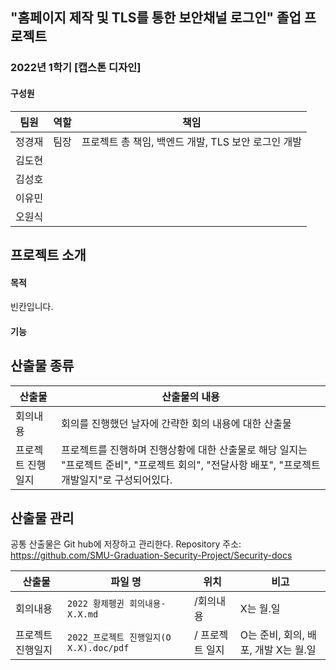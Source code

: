## "홈페이지 제작 및 TLS를 통한 보안채널 로그인" 졸업 프로젝트

### 2022년 1학기 [캡스톤 디자인]

#### 구성원

| 팀원   | 역할              | 책임                                           |
| ------ | ----------------- | ---------------------------------------------- |
| 정경재 | 팀장              | 프로젝트 총 책임, 백엔드  개발, TLS 보안 로그인 개발      |
| 김도현 |     |  |
| 김성호 |     |                       |
| 이유민 |     |                             |
| 오원식 |     |      |

## 프로젝트 소개

#### 목적

빈칸입니다.

#### 기능

## 산출물 종류
| 산출물          |    산출물의 내용                        |
| --------------- | ------------------------------------- | 
| 회의내용        | 회의를 진행했던 날자에 간략한 회의 내용에 대한 산출물 |
| 프로젝트 진행일지     | 프로젝트를 진행하며 진행상황에 대한 산출물로 해당 일지는 "프로젝트 준비", "프로젝트 회의", "전달사항 배포", "프로젝트 개발일지"로 구성되어있다. |

## 산출물 관리

공통 산출물은 Git hub에 저장하고 관리한다.
Repository 주소: https://github.com/SMU-Graduation-Security-Project/Security-docs

| 산출물          | 파일 명                               | 위치        | 비고                                 |
| --------------- | ------------------------------------- | ----------- | ------------------------------------ |
| 회의내용        | ```2022 황제펭귄 회의내용-X.X.md  ```               | /회의내용   | X는 월.일                            |
| 프로젝트 진행일지     |```2022_프로젝트 진행일지(O X.X).doc/pdf ```|/ 프로젝트 일지 | O는 준비, 회의, 배포, 개발 X는 월.일 |
